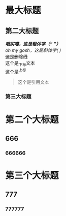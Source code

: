 # 最大标题  
## 第二大标题  
***哦买噶，这是粗体字（“*** ***”）***  
_oh my gosh，这是斜体字(_  _)_  
~~这是删除线~~  
这个是<sub>下标</sub>文本  
这个是<sup>上标</sup>  
>这个是引用文本  
### 第三大标题  

# 第二个大标题  
## 666  
### 666666  

# 第三个大标题  
## 777  
### 777777  
